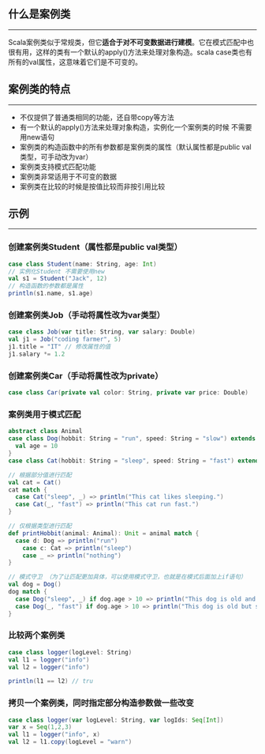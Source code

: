 ## 什么是案例类

---

Scala案例类似于常规类，但它**适合于对不可变数据进行建模**。它在模式匹配中也很有用，这样的类有一个默认的apply()方法来处理对象构造。scala case类也有所有的val属性，这意味着它们是不可变的。

## 案例类的特点

---

-   不仅提供了普通类相同的功能，还自带copy等方法
-   有一个默认的apply()方法来处理对象构造，实例化一个案例类的时候 不需要用new语句
-   案例类的构造函数中的所有参数都是案例类的属性（默认属性都是public val类型，可手动改为var）
-   案例类支持模式匹配功能
-   案例类非常适用于不可变的数据
-   案例类在比较的时候是按值比较而非按引用比较

## 示例

---

### 创建案例类Student（属性都是public val类型）

```scala
case class Student(name: String, age: Int)
// 实例化Student 不需要使用new
val s1 = Student("Jack", 12)
// 构造函数的参数都是属性
println(s1.name, s1.age)
```

### 创建案例类Job（手动将属性改为var类型）

```scala
case class Job(var title: String, var salary: Double)
val j1 = Job("coding farmer", 5)
j1.title = "IT" // 修改属性的值
j1.salary *= 1.2
```

### 创建案例类Car（手动将属性改为private）

```scala
case class Car(private val color: String, private var price: Double)
```

### 案例类用于模式匹配

```scala
abstract class Animal
case class Dog(hobbit: String = "run", speed: String = "slow") extends Animal {
  val age = 10
}
case class Cat(hobbit: String = "sleep", speed: String = "fast") extends Animal

// 根据部分值进行匹配
val cat = Cat()
cat match {
  case Cat("sleep", _) => println("This cat likes sleeping.")
  case Cat(_, "fast") => println("This cat run fast.")
}

// 仅根据类型进行匹配
def printHobbit(animal: Animal): Unit = animal match {
  case d: Dog => println("run")
	case c: Cat => println("sleep")
	case _ => println("nothing")
}

// 模式守卫 （为了让匹配更加具体，可以使用模式守卫，也就是在模式后面加上if语句）
val dog = Dog()
dog match {
  case Dog("sleep", _) if dog.age > 10 => println("This dog is old and it likes sleeping.")
  case Dog(_, "fast") if dog.age > 10 => println("This dog is old but still run fast.")
}
```

### 比较两个案例类

```scala
case class logger(logLevel: String)
val l1 = logger("info")
val l2 = logger("info")

println(l1 == l2) // tru
```

### 拷贝一个案例类，同时指定部分构造参数做一些改变

```scala
case class logger(var logLevel: String, var logIds: Seq[Int])
var x = Seq(1,2,3)
val l1 = logger("info", x)
val l2 = l1.copy(logLevel = "warn")
```